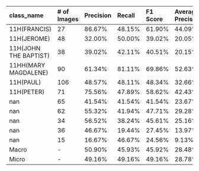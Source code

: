 | class_name            | # of Images   | Precision   | Recall   | F1 Score   | Average Precision   |
|:----------------------|:--------------|:------------|:---------|:-----------|:--------------------|
| 11H(FRANCIS)          | 27            | 86.67%      | 48.15%   | 61.90%     | 44.09%              |
| 11H(JEROME)           | 48            | 32.00%      | 50.00%   | 39.02%     | 20.05%              |
| 11H(JOHN THE BAPTIST) | 38            | 39.02%      | 42.11%   | 40.51%     | 20.15%              |
| 11HH(MARY MAGDALENE)  | 90            | 61.34%      | 81.11%   | 69.86%     | 52.63%              |
| 11H(PAUL)             | 106           | 48.57%      | 48.11%   | 48.34%     | 32.66%              |
| 11H(PETER)            | 71            | 75.56%      | 47.89%   | 58.62%     | 42.43%              |
| nan                   | 65            | 41.54%      | 41.54%   | 41.54%     | 23.67%              |
| nan                   | 62            | 55.32%      | 41.94%   | 47.71%     | 29.28%              |
| nan                   | 34            | 56.52%      | 38.24%   | 45.61%     | 25.16%              |
| nan                   | 36            | 46.67%      | 19.44%   | 27.45%     | 13.97%              |
| nan                   | 15            | 16.67%      | 46.67%   | 24.56%     | 9.13%               |
| Macro                 | -             | 50.90%      | 45.93%   | 45.92%     | 28.48%              |
| Micro                 | -             | 49.16%      | 49.16%   | 49.16%     | 28.78%              |